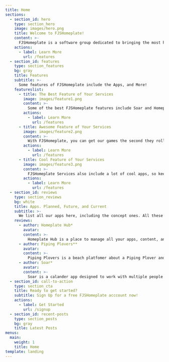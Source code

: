 ```yaml
---
title: Home
sections:
  - section_id: hero
    type: section_hero
    image: images/hero.png
    title: Welcome to FJSHomeplate!
    content: >-
      FJSHomeplate is a software group dedicated to bringing the most high quality software into your hands.
    actions:
      - label: Learn More
        url: /features
  - section_id: features
    type: section_features
    bg: gray
    title: Features
    subtitle: >-
      Some features of FJSHomeplate include the Apps, and More!
    featureslist:
      - title: The Best Feature of Your Services
        image: images/feature1.png
        content: >-
          Some of the best FJSHomeplate features include Soar and Homeplate Hub
        actions:
          - label: Learn More
            url: /features
      - title: Awesome Feature of Your Services
        image: images/feature2.png
        content: >-
          With FJSHomeplate, you can get our games the second they roll off the line with Homeplate Hub.
        actions:
          - label: Learn More
            url: /features
      - title: Cool Feature of Your Services
        image: images/feature3.png
        content: >-
          FJSHomeplate Services also include a lot of cool apps, so keep your eyes and ears open!
        actions:
          - label: Learn More
            url: /features
  - section_id: reviews
    type: section_reviews
    bg: white
    title: Apps. Planned, Future, and Current
    subtitle: >-
      We list all our apps here, including the concept ones. All these apps are FJSHomeplate.
    reviews:
      - author: Homeplate Hub*
        avatar:
        content: >-
          Homeplate Hub is a place to manage all your apps, content, and message other users, as well as manage your account.***
      - author: Piping Plovers**
        avatar:
        content: >-
          Piping Plovers is a beach platfomer about a Piping Plover and her efforts to find food.
      - author: Soar*
        avatar:
        content: >-
          Soar is a calander app designed to work with multiple people and with your buisness through Soar Intergrations.***
  - section_id: call-to-action
    type: section_cta
    title: Ready to get started?
    subtitle: Sign Up for a free FJSHomeplate acccount now!
    actions:
      - label: Get Started
        url: /signup
  - section_id: recent-posts
    type: section_posts
    bg: gray
    title: Latest Posts
menus:
  main:
    weight: 1
    title: Home
template: landing
---
```

